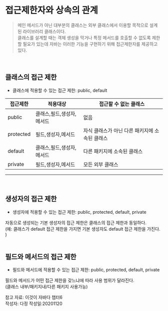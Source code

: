 # 접근제한자와 상속의 관계
 
> 메인 메서드가 아닌 대부분의 클래스는 외부 클래스에서 이용할 목적으로 설계 된 라이브러리 클래스이다.  
클래스를 설계할 때는 객체 생성을 막거나 특정 메서드를 호출할 수 없도록 제한할 필요가 있는데 자바는 이러한 기능을 구현하기 위해 접근제한자를 제공하고 있다.

<br>

## 클래스의 접근 제한  
* 클래스에 적용할 수 있는 접근 제한: public, default   

| 접근제한 |         적용대상          |접근할 수 없는 클래스 |
|----------|--------------------------|---------------------|
|public    |클래스,필드,생성자,메서드  |없음            |
|protected |필드,생성자,메서드         |자식 클래스가 아닌 다른 패키지에 소속된 클래스
|default   |클래스,필드,생성자,메서드  |다른 패키지에 소속된 클래스
|private   |필드,생성자,메서드         |모든 외부 클래스
---
<br>

## 생성자의 접근 제한  
* 생성자에 적용할 수 있는 접근 제한: public, protected, default, private  

자동으로 생성되는 기본 생성자의 접근 제한은 클래스의 접근 제한과 동일하다.   
(예: 클래스가 default 접근 제한을 가지면 기본 생성자도 default 접근 제한을 가진다. )
<br>
<br>
      
## 필드와 메서드의 접근 제한  
* 필드와 메서드에 적용할 수 있는 접근 제한: public, protected, default, private  

필드와 메서드가 어떤 접근 제한을 갖느냐에 따라 사용 범위가 달라진다.  
(클래스 내부/패키지내/다른 패키지 사용가능)  


참고 자료: 이것이 자바다 챕터6  
작성자: 다정
작성일:20201120
